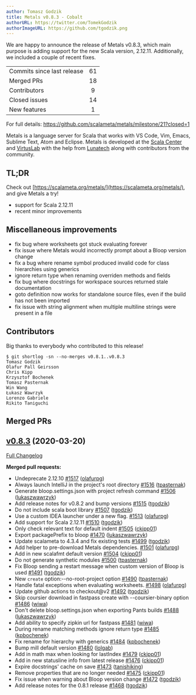 ```yaml
---
author: Tomasz Godzik
title: Metals v0.8.3 - Cobalt
authorURL: https://twitter.com/TomekGodzik
authorImageURL: https://github.com/tgodzik.png
---
```


We are happy to announce the release of Metals v0.8.3, which main purpose is
adding support for the new Scala version, 2.12.11. Additionally, we included a
couple of recent fixes.

<table>
<tbody>
  <tr>
    <td>Commits since last release</td>
    <td align="center">61</td>
  </tr>
  <tr>
    <td>Merged PRs</td>
    <td align="center">18</td>
  </tr>
    <tr>
    <td>Contributors</td>
    <td align="center">9</td>
  </tr>
  <tr>
    <td>Closed issues</td>
    <td align="center">14</td>
  </tr>
  <tr>
    <td>New features</td>
    <td align="center">1</td>
  </tr>
</tbody>
</table>

For full details: https://github.com/scalameta/metals/milestone/21?closed=1

Metals is a language server for Scala that works with VS Code, Vim, Emacs,
Sublime Text, Atom and Eclipse. Metals is developed at the
[Scala Center](https://scala.epfl.ch/) and [VirtusLab](https://virtuslab.com)
with the help from [Lunatech](https://lunatech.com) along with contributors from
the community.

## TL;DR

Check out [https://scalameta.org/metals/](https://scalameta.org/metals/), and
give Metals a try!

- support for Scala 2.12.11
- recent minor improvements

## Miscellaneous improvements

- fix bug where worksheets got stuck evaluating forever
- fix issue where Metals would incorrectly prompt about a Bloop version change
- fix a bug where rename symbol produced invalid code for class hierarchies
  using generics
- ignore return type when renaming overriden methods and fields
- fix bug where docstrings for workspace sources returned stale documentation
- goto definition now works for standalone source files, even if the build has
  not been imported
- fix issue with string alignment when multiple multiline strings were present
  in a file

## Contributors

Big thanks to everybody who contributed to this release!

```
$ git shortlog -sn --no-merges v0.8.1..v0.8.3
Tomasz Godzik
Olafur Pall Geirsson
Chris Kipp
Krzysztof Bochenek
Tomasz Pasternak
Win Wang
Łukasz Wawrzyk
Lorenzo Gabriele
Rikito Taniguchi
```

## Merged PRs

## [v0.8.3](https://github.com/scalameta/metals/tree/v0.8.3) (2020-03-20)

[Full Changelog](https://github.com/scalameta/metals/compare/v0.8.1...v0.8.3)

**Merged pull requests:**

- Undeprecate 2.12.10 [\#1517](https://github.com/scalameta/metals/pull/1517)
  ([olafurpg](https://github.com/olafurpg))
- Always launch IntelliJ in the project's root directory
  [\#1516](https://github.com/scalameta/metals/pull/1516)
  ([tpasternak](https://github.com/tpasternak))
- Generate bloop.settings.json with project refresh command
  [\#1506](https://github.com/scalameta/metals/pull/1506)
  ([lukaszwawrzyk](https://github.com/lukaszwawrzyk))
- Add release notes for v0.8.2 and bump versions
  [\#1515](https://github.com/scalameta/metals/pull/1515)
  ([tgodzik](https://github.com/tgodzik))
- Do not include scala boot library
  [\#1507](https://github.com/scalameta/metals/pull/1507)
  ([tgodzik](https://github.com/tgodzik))
- Use a custom IDEA launcher under a new flag.
  [\#1513](https://github.com/scalameta/metals/pull/1513)
  ([olafurpg](https://github.com/olafurpg))
- Add support for Scala 2.12.11
  [\#1510](https://github.com/scalameta/metals/pull/1510)
  ([tgodzik](https://github.com/tgodzik))
- Only check relevant text for default indent
  [\#1505](https://github.com/scalameta/metals/pull/1505)
  ([ckipp01](https://github.com/ckipp01))
- Export packagePrefix to bloop
  [\#1470](https://github.com/scalameta/metals/pull/1470)
  ([lukaszwawrzyk](https://github.com/lukaszwawrzyk))
- Update scalameta to 4.3.4 and fix existing tests
  [\#1499](https://github.com/scalameta/metals/pull/1499)
  ([tgodzik](https://github.com/tgodzik))
- Add helper to pre-download Metals dependencies.
  [\#1501](https://github.com/scalameta/metals/pull/1501)
  ([olafurpg](https://github.com/olafurpg))
- Add in new scalafmt default version
  [\#1504](https://github.com/scalameta/metals/pull/1504)
  ([ckipp01](https://github.com/ckipp01))
- Do not generate synthetic modules
  [\#1500](https://github.com/scalameta/metals/pull/1500)
  ([tpasternak](https://github.com/tpasternak))
- Fix Bloop sending a restart message when custom version of Bloop is used
  [\#1491](https://github.com/scalameta/metals/pull/1491)
  ([tgodzik](https://github.com/tgodzik))
- New `create` option:--no-root-project option
  [\#1490](https://github.com/scalameta/metals/pull/1490)
  ([tpasternak](https://github.com/tpasternak))
- Handle fatal exceptions when evaluating worksheets.
  [\#1498](https://github.com/scalameta/metals/pull/1498)
  ([olafurpg](https://github.com/olafurpg))
- Update github actions to checkout@v2
  [\#1492](https://github.com/scalameta/metals/pull/1492)
  ([tgodzik](https://github.com/tgodzik))
- Skip coursier download in fastpass create with --coursier-binary option
  [\#1486](https://github.com/scalameta/metals/pull/1486)
  ([wiwa](https://github.com/wiwa))
- Don't delete bloop.settings.json when exporting Pants builds
  [\#1488](https://github.com/scalameta/metals/pull/1488)
  ([lukaszwawrzyk](https://github.com/lukaszwawrzyk))
- Add ability to specify zipkin url for fastpass
  [\#1481](https://github.com/scalameta/metals/pull/1481)
  ([wiwa](https://github.com/wiwa))
- During rename matching methods ignore return type
  [\#1485](https://github.com/scalameta/metals/pull/1485)
  ([kpbochenek](https://github.com/kpbochenek))
- Fix rename for hierarchy with generics
  [\#1484](https://github.com/scalameta/metals/pull/1484)
  ([kpbochenek](https://github.com/kpbochenek))
- Bump mill default version
  [\#1480](https://github.com/scalameta/metals/pull/1480)
  ([lolgab](https://github.com/lolgab))
- Add in math max when looking for lastIndex
  [\#1479](https://github.com/scalameta/metals/pull/1479)
  ([ckipp01](https://github.com/ckipp01))
- Add in new statusline info from latest release
  [\#1476](https://github.com/scalameta/metals/pull/1476)
  ([ckipp01](https://github.com/ckipp01))
- Expire docstrings' cache on save
  [\#1473](https://github.com/scalameta/metals/pull/1473)
  ([tanishiking](https://github.com/tanishiking))
- Remove properties that are no longer needed
  [\#1475](https://github.com/scalameta/metals/pull/1475)
  ([ckipp01](https://github.com/ckipp01))
- Fix issue when warning about Bloop version change
  [\#1472](https://github.com/scalameta/metals/pull/1472)
  ([tgodzik](https://github.com/tgodzik))
- Add release notes for the 0.8.1 release
  [\#1468](https://github.com/scalameta/metals/pull/1468)
  ([tgodzik](https://github.com/tgodzik))
